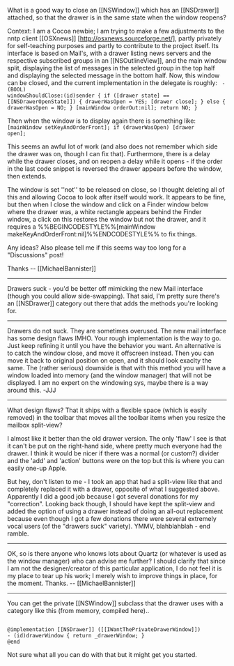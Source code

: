 

What is a good way to close an [[NSWindow]] which has an [[NSDrawer]] attached, so that the drawer is in the same state when the window reopens?

Context: I am a Cocoa newbie; I am trying to make a few adjustments to the nntp client [[OSXnews]] [http://osxnews.sourceforge.net/], partly privately for self-teaching purposes and partly to contribute to the project itself.  Its interface is based on Mail's, with a drawer listing news servers and the respective subscribed groups in an [[NSOutlineView]], and the main window split, displaying the list of messages in the selected group in the top half and displaying the selected message in the bottom half.  Now, this window can be closed, and the current implementation in the delegate is roughly:
<code>
-(BOOL) windowShouldClose:(id)sender {
    if ([drawer state] == [[NSDrawerOpenState]]) {
        drawerWasOpen = YES;
        [drawer close];
    } else {
        drawerWasOpen = NO;
    }
    [mainWindow orderOut:nil];
    return NO;
}
</code>

Then when the window is to display again there is something like:
<code>
[mainWindow setKeyAndOrderFront];
if (drawerWasOpen) [drawer open];
</code>

This seems an awful lot of work (and also does not remember which side the drawer was on, though I can fix that).  Furthermore, there is a delay while the drawer closes, and on reopen a delay while it opens - if the order in the last code snippet is reversed the drawer appears before the window, then extends.

The window is set ''not'' to be released on close, so I thought deleting all of this and allowing Cocoa to look after itself would work.  It appears to be fine, but then when I close the window and click on a Finder window below where the drawer was, a white rectangle appears behind the Finder window, a click on this restores the window but not the drawer, and it requires a %%BEGINCODESTYLE%%[mainWindow makeKeyAndOrderFront:nil]%%ENDCODESTYLE%% to fix things.

Any ideas?  Also please tell me if this seems way too long for a "Discussions" post!

Thanks  --  [[MichaelBannister]]

----

Drawers suck - you'd be better off mimicking the new Mail interface (though you could allow side-swapping). That said, I'm pretty sure there's an [[NSDrawer]] category out there that adds the methods you're looking for.

----

Drawers do not suck. They are sometimes overused. The new mail interface has some design flaws IMHO. Your rough implementation is the way to go. Just keep refining it until you have the behavior you want. An alternative is to catch the window close, and move it offscreen instead. Then you can move it back to original position on open, and it should look exaclty the same. The (rather serious) downside is that with this method you will have a window loaded into memory (and the window manager) that will not be displayed. I am no expert on the windowing sys, maybe there is a way around this. -JJJ

----

What design flaws? That it ships with a flexible space (which is easily removed) in the toolbar that moves all the toolbar items when you resize the mailbox split-view?

I almost like it better than the old drawer version. The only 'flaw' I see is that it can't be put on the right-hand side, where pretty much everyone had the drawer. I think it would be nicer if there was a normal (or custom?) divider and the 'add' and 'action' buttons were on the top but this is where you can easily one-up Apple.

But hey, don't listen to me - I took an app that had a split-view like that and completely replaced it with a drawer, opposite of what I suggested above. Apparently I did a good job because I got several donations for my "correction". Looking back though, I should have kept the split-view and added the option of using a drawer instead of doing an all-out replacement because even though I got a few donations there were several extremely vocal users (of the "drawers suck" variety). YMMV, blahblahblah - end ramble.

----

OK, so is there anyone who knows lots about Quartz (or whatever is used as the window manager) who can advise me further?  I should clarify that since I am not the designer/creator of this particular application, I do not feel it is my place to tear up his work; I merely wish to improve things in place, for the moment.
Thanks.  --  [[MichaelBannister]]

----
You can get the private [[NSWindow]] subclass that the drawer uses with a category like this (from memory, compiled here)..

<code>
@implementation [[NSDrawer]] ([[IWantThePrivateDrawerWindow]])
- (id)drawerWindow { return _drawerWindow; }
@end
</code>

Not sure what all you can do with that but it might get you started.